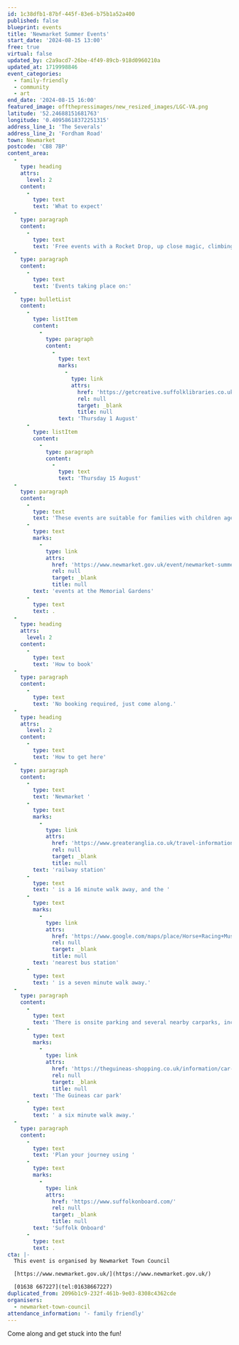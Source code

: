 ```yaml
---
id: 1c38dfb1-87bf-445f-83e6-b75b1a52a400
published: false
blueprint: events
title: 'Newmarket Summer Events'
start_date: '2024-08-15 13:00'
free: true
virtual: false
updated_by: c2a9acd7-26be-4f49-89cb-918d0960210a
updated_at: 1719998846
event_categories:
  - family-friendly
  - community
  - art
end_date: '2024-08-15 16:00'
featured_image: offthepressimages/new_resized_images/LGC-VA.png
latitude: '52.24688151681763'
longitude: '0.40958618372251315'
address_line_1: 'The Severals'
address_line_2: 'Fordham Road'
town: Newmarket
postcode: 'CB8 7BP'
content_area:
  -
    type: heading
    attrs:
      level: 2
    content:
      -
        type: text
        text: 'What to expect'
  -
    type: paragraph
    content:
      -
        type: text
        text: 'Free events with a Rocket Drop, up close magic, climbing wall (1 Aug), RPM bike trial display (15 Aug), large fairground ride, and much, much more!'
  -
    type: paragraph
    content:
      -
        type: text
        text: 'Events taking place on:'
  -
    type: bulletList
    content:
      -
        type: listItem
        content:
          -
            type: paragraph
            content:
              -
                type: text
                marks:
                  -
                    type: link
                    attrs:
                      href: 'https://getcreative.suffolklibraries.co.uk/things-to-do/newmarket-summer-01-08'
                      rel: null
                      target: _blank
                      title: null
                text: 'Thursday 1 August'
      -
        type: listItem
        content:
          -
            type: paragraph
            content:
              -
                type: text
                text: 'Thursday 15 August'
  -
    type: paragraph
    content:
      -
        type: text
        text: 'These events are suitable for families with children aged 10 and under. For families with children aged under 10, check out the '
      -
        type: text
        marks:
          -
            type: link
            attrs:
              href: 'https://www.newmarket.gov.uk/event/newmarket-summer-events-memorial-gardens-3/'
              rel: null
              target: _blank
              title: null
        text: 'events at the Memorial Gardens'
      -
        type: text
        text: .
  -
    type: heading
    attrs:
      level: 2
    content:
      -
        type: text
        text: 'How to book'
  -
    type: paragraph
    content:
      -
        type: text
        text: 'No booking required, just come along.'
  -
    type: heading
    attrs:
      level: 2
    content:
      -
        type: text
        text: 'How to get here'
  -
    type: paragraph
    content:
      -
        type: text
        text: 'Newmarket '
      -
        type: text
        marks:
          -
            type: link
            attrs:
              href: 'https://www.greateranglia.co.uk/travel-information/station-information/nmk'
              rel: null
              target: _blank
              title: null
        text: 'railway station'
      -
        type: text
        text: ' is a 16 minute walk away, and the '
      -
        type: text
        marks:
          -
            type: link
            attrs:
              href: 'https://www.google.com/maps/place/Horse+Racing+Museum/@52.243469,0.4042586,19z/data=!4m23!1m16!4m15!1m6!1m2!1s0x47d8426600107deb:0xf0338d80ad1822a2!2sNewmarket+High+St,+Newmarket+CB8+8JH!2m2!1d0.4051046!2d52.2434653!1m6!1m2!1s0x47d8426898d99ce7:0xd5068503fce0989b!2sThe+Stable+Cafe+%26+Community+Space,+65+High+St,+Newmarket+CB8+8NA!2m2!1d0.4062017!2d52.2439795!3e2!3m5!1s0x47d8426600814977:0x7974ce45dd6fbe4!8m2!3d52.243469!4d0.405055!16s%2Fg%2F11btm3yd2l?entry=ttu'
              rel: null
              target: _blank
              title: null
        text: 'nearest bus station'
      -
        type: text
        text: ' is a seven minute walk away.'
  -
    type: paragraph
    content:
      -
        type: text
        text: 'There is onsite parking and several nearby carparks, including '
      -
        type: text
        marks:
          -
            type: link
            attrs:
              href: 'https://theguineas-shopping.co.uk/information/car-parking.php'
              rel: null
              target: _blank
              title: null
        text: 'The Guineas car park'
      -
        type: text
        text: ' a six minute walk away.'
  -
    type: paragraph
    content:
      -
        type: text
        text: 'Plan your journey using '
      -
        type: text
        marks:
          -
            type: link
            attrs:
              href: 'https://www.suffolkonboard.com/'
              rel: null
              target: _blank
              title: null
        text: 'Suffolk Onboard'
      -
        type: text
        text: .
cta: |-
  This event is organised by Newmarket Town Council

  [https://www.newmarket.gov.uk/](https://www.newmarket.gov.uk/)

  [01638 667227](tel:01638667227)
duplicated_from: 2096b1c9-232f-461b-9e03-8308c4362cde
organisers:
  - newmarket-town-council
attendance_information: '- family friendly'
---
```

Come along and get stuck into the fun!
